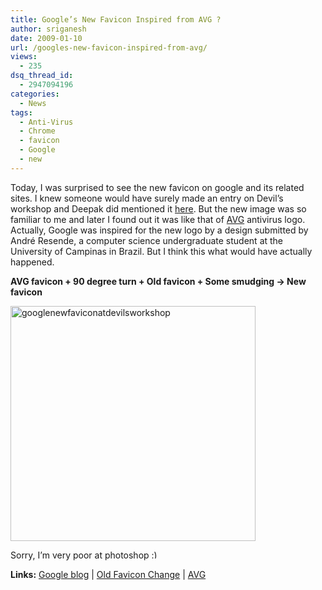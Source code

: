 ```yaml
---
title: Google’s New Favicon Inspired from AVG ?
author: sriganesh
date: 2009-01-10
url: /googles-new-favicon-inspired-from-avg/
views:
  - 235
dsq_thread_id:
  - 2947094196
categories:
  - News
tags:
  - Anti-Virus
  - Chrome
  - favicon
  - Google
  - new
---
```

Today, I was surprised to see the new favicon on google and its related sites. I knew someone would have surely made an entry on Devil&#8217;s workshop and Deepak did mentioned it <a title="here" href="http://devilsworkshop.org/again-google-revamped-its-favicon/" target="_blank">here</a>. But the new image was so familiar to me and later I found out it was like that of <a href="http://free.avg.com/" onclick="_gaq.push(['_trackEvent', 'outbound-article', 'http://free.avg.com/', 'AVG']);" title="AVG"  target="_blank">AVG</a> antivirus logo. Actually, Google was inspired for the new logo by a design submitted by André Resende, a computer science undergraduate student at the University of Campinas in Brazil. But I think this what would have actually happened.

**AVG favicon + 90 degree turn + Old favicon + Some smudging -> New favicon**

<img class="wp-image-51104" src="http://cdn.devilsworkshop.org/files/2009/01/srigooglefav.jpg" alt="googlenewfaviconatdevilsworkshop" width="392" height="376" />

Sorry, I&#8217;m very poor at photoshop <img src="http://devilsworkshop.org/wp-includes/images/smilies/simple-smile.png" alt=":)" class="wp-smiley" style="height: 1em; max-height: 1em;" />

<p style="text-align: left">
  <strong>Links:</strong> <a href="http://googleblog.blogspot.com/2009/01/googles-new-favicon.html" onclick="_gaq.push(['_trackEvent', 'outbound-article', 'http://googleblog.blogspot.com/2009/01/googles-new-favicon.html', 'Google blog']);" title="Google Blog"  target="_blank">Google blog</a> | <a href="http://googlesystem.blogspot.com/2008/05/new-google-favicon.html" onclick="_gaq.push(['_trackEvent', 'outbound-article', 'http://googlesystem.blogspot.com/2008/05/new-google-favicon.html', 'Old Favicon Change']);" title="Old Favicon Change"  target="_blank">Old Favicon Change</a> | <a href="http://free.avg.com/" onclick="_gaq.push(['_trackEvent', 'outbound-article', 'http://free.avg.com/', 'AVG']);" title="AVG"  target="_blank">AVG</a>
</p>
